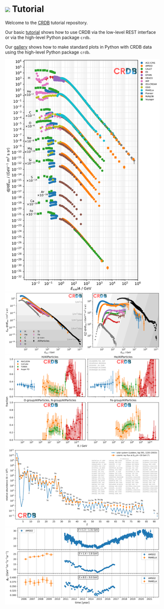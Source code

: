 # <a href="https://lpsc.in2p3.fr/crdb"><img height=30em src="https://lpsc.in2p3.fr/crdb/img/crdb_logo.svg"/></a> Tutorial

Welcome to the [CRDB](https://lpsc.in2p3.fr/crdb) tutorial repository.

Our basic [tutorial](./tutorial.ipynb) shows how to use CRDB via the low-level REST interface or via the high-level Python package `crdb`.

Our [gallery](./gallery.ipynb) shows how to make standard plots in Python with CRDB data using the high-level Python package `crdb`.

![](low_energy_fluxes.svg)
![](fluxes.svg)
![](hecr_composition.svg)
![](cosmic_ray_vs_solar_abundances.svg)
![](time_series.svg)
